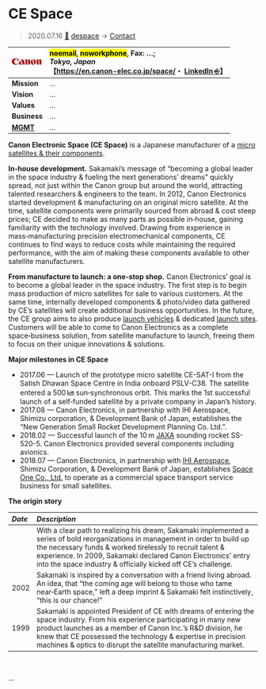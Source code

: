 # CE Space
> 2020.07.16 [🚀](../../index/index.md) [despace](../index.md) → [Contact](../contact.md)

|[![](../f/contact/c/canon_elec_logo1_thumb.webp)](../f/contact/c/canon_elec_logo1.webp)|<mark>noemail</mark>, <mark>noworkphone</mark>, Fax: …;<br> *Tokyo, Japan*<br> 【<https://en.canon-elec.co.jp/space/>・ [LinkedIn ⎆](https://www.linkedin.com/company/canon-electronics-inc-/)】|
|:-|:-|
|**Mission**|…|
|**Vision**|…|
|**Values**|…|
|**Business**|…|
|**[MGMT](../mgmt.md)**|…|

**Canon Electronic Space (CE Space)** is a Japanese manufacturer of a [micro satellites & their components](../sc.md).

**In‑house development.** Sakamaki’s message of “becoming a global leader in the space industry & fueling the next generations’ dreams” quickly spread, not just within the Canon group but around the world, attracting talented researchers & engineers to the team. In 2012, Canon Electronics started development & manufacturing on an original micro satellite. At the time, satellite components were primarily sourced from abroad & cost steep prices; CE decided to make as many parts as possible in‑house, gaining familiarity with the technology involved. Drawing from experience in mass‑manufacturing precision electromechanical components, CE continues to find ways to reduce costs while maintaining the required performance, with the aim of making these components available to other satellite manufacturers.

**From manufacture to launch: a one‑stop shop.** Canon Electronics’ goal is to become a global leader in the space industry. The first step is to begin mass production of micro satellites for sale to various customers. At the same time, internally developed components & photo/video data gathered by CE’s satellites will create additional business opportunities. In the future, the CE group aims to also produce [launch vehicles](../lv.md) & dedicated [launch sites](../spaceport.md). Customers will be able to come to Canon Electronics as a complete space‑business solution, from satellite manufacture to launch, freeing them to focus on their unique innovations & solutions.

**Major milestones in CE Space**

   - 2017.06 — Launch of the prototype micro satellite CE-SAT-I from the Satish Dhawan Space Centre in India onboard PSLV-C38. The satellite entered a 500 ㎞ sun‑synchronous orbit. This marks the 1st successful launch of a self‑funded satellite by a private company in Japan’s history.
   - 2017.08 — Canon Electronics, in partnership with IHI Aerospace, Shimizu corporation, & Development Bank of Japan, establishes the “New Generation Small Rocket Development Planning Co. Ltd.”.
   - 2018.02 — Successful launch of the 10 m [JAXA](jaxa.md) sounding rocket SS-520-5. Canon Electronics provided several components including avionics.
   - 2018.07 — Canon Electronics, in partnership with [IHI Aerospace](ihi.md), Shimizu Corporation, & Development Bank of Japan, establishes [Space One Co., Ltd.](space_one_co.md) to operate as a commercial space transport service business for small satellites.

**The origin story**

|*Date*|*Description*|
|:-|:-|
| |With a clear path to realizing his dream, Sakamaki implemented a series of bold reorganizations in management in order to build up the necessary funds & worked tirelessly to recruit talent & experience. In 2009, Sakamaki declared Canon Electronics’ entry into the space industry & officially kicked off CE’s challenge.|
|2002|Sakamaki is inspired by a conversation with a friend living abroad. An idea, that “the coming age will belong to those who tame near‑Earth space,” left a deep imprint & Sakamaki felt instinctively, “this is our chance!”|
|1999|Sakamaki is appointed President of CE with dreams of entering the space industry. From his experience participating in many new product launches as a member of Canon Inc.’s R&D division, he knew that CE possessed the technology & expertise in precision machines & optics to disrupt the satellite manufacturing market.|

<p style="page-break-after:always"> </p>

…